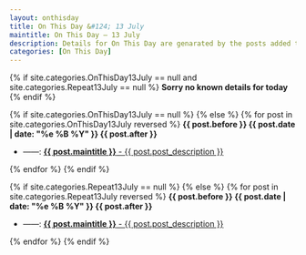 ```yaml
---
layout: onthisday
title: On This Day &#124; 13 July
maintitle: On This Day — 13 July
description: Details for On This Day are genarated by the posts added to the website so the content is subject to changes/updates over time.
categories: [On This Day]
---
```


{% if site.categories.OnThisDay13July == null and site.categories.Repeat13July == null %}
<strong>Sorry no known details for today</strong>
{% endif %}

{% if site.categories.OnThisDay13July == null %}
{% else %}
{% for post in site.categories.OnThisDay13July reversed %}
<strong>{{ post.before }} {{ post.date | date: "%e %B %Y" }} {{ post.after }}</strong>
<ul>
<li> ——: <a href="{{ post.url }}"><strong>{{ post.maintitle }}</strong> - {{ post.post_description }}</a></li>
</ul>
{% endfor %}
{% endif %}

{% if site.categories.Repeat13July == null %}
{% else %}
{% for post in site.categories.Repeat13July reversed %}
<strong>{{ post.before }} {{ post.date | date: "%e %B %Y" }} {{ post.after }}</strong>
<ul>
<li> ——: <a href="{{ post.url }}"><strong>{{ post.maintitle }}</strong> - {{ post.post_description }}</a></li>
</ul>
{% endfor %}
{% endif %}
